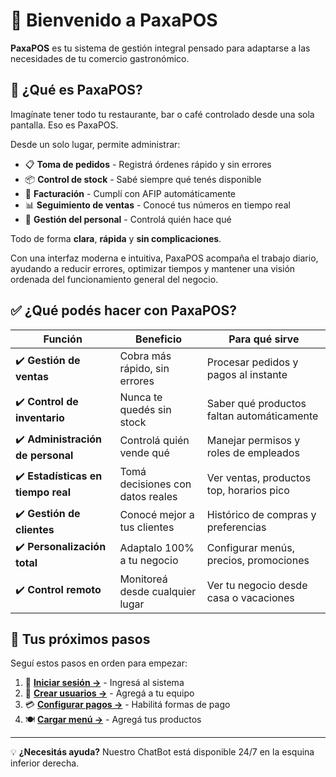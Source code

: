 # 🚀 Bienvenido a PaxaPOS

**PaxaPOS** es tu sistema de gestión integral pensado para adaptarse a las necesidades de tu comercio gastronómico.

## 🎯 ¿Qué es PaxaPOS?
Imagínate tener todo tu restaurante, bar o café controlado desde una sola pantalla. Eso es PaxaPOS.

Desde un solo lugar, permite administrar:
- 📋 **Toma de pedidos** - Registrá órdenes rápido y sin errores
- 📦 **Control de stock** - Sabé siempre qué tenés disponible  
- 🧾 **Facturación** - Cumplí con AFIP automáticamente
- 📊 **Seguimiento de ventas** - Conocé tus números en tiempo real
- 👥 **Gestión del personal** - Controlá quién hace qué

Todo de forma **clara**, **rápida** y **sin complicaciones**.

Con una interfaz moderna e intuitiva, PaxaPOS acompaña el trabajo diario, ayudando a reducir errores, optimizar tiempos y mantener una visión ordenada del funcionamiento general del negocio.

## ✅ ¿Qué podés hacer con PaxaPOS?

| Función | Beneficio | Para qué sirve |
|---------|-----------|----------------|
| ✔️ **Gestión de ventas** | Cobra más rápido, sin errores | Procesar pedidos y pagos al instante |
| ✔️ **Control de inventario** | Nunca te quedés sin stock | Saber qué productos faltan automáticamente |
| ✔️ **Administración de personal** | Controlá quién vende qué | Manejar permisos y roles de empleados |
| ✔️ **Estadísticas en tiempo real** | Tomá decisiones con datos reales | Ver ventas, productos top, horarios pico |
| ✔️ **Gestión de clientes** | Conocé mejor a tus clientes | Histórico de compras y preferencias |
| ✔️ **Personalización total** | Adaptalo 100% a tu negocio | Configurar menús, precios, promociones |
| ✔️ **Control remoto** | Monitoreá desde cualquier lugar | Ver tu negocio desde casa o vacaciones |

## 🚀 **Tus próximos pasos**
Seguí estos pasos en orden para empezar:

1. 🔑 **[Iniciar sesión →](./12-Iniciar-sesión.md)** - Ingresá al sistema
2. 👥 **[Crear usuarios →](../20-Primeros%20Pasos/21-Crear-Usuarios.md)** - Agregá a tu equipo  
3. 💳 **[Configurar pagos →](../20-Primeros%20Pasos/22-Tipos-De-Pago.md)** - Habilitá formas de pago
4. 🍽️ **[Cargar menú →](../20-Primeros%20Pasos/25-Menú.md)** - Agregá tus productos

---
💡 **¿Necesitás ayuda?** Nuestro ChatBot está disponible 24/7 en la esquina inferior derecha. 
